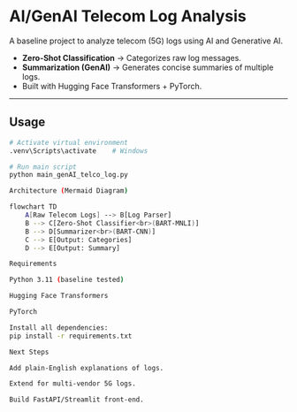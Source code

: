 #  AI/GenAI Telecom Log Analysis

A baseline project to analyze telecom (5G) logs using AI and Generative AI.

- **Zero-Shot Classification** → Categorizes raw log messages.  
- **Summarization (GenAI)** → Generates concise summaries of multiple logs.  
- Built with Hugging Face Transformers + PyTorch.

---

##  Usage
```bash
# Activate virtual environment
.venv\Scripts\activate    # Windows

# Run main script
python main_genAI_telco_log.py

Architecture (Mermaid Diagram)

flowchart TD
    A[Raw Telecom Logs] --> B[Log Parser]
    B --> C[Zero-Shot Classifier<br>(BART-MNLI)]
    B --> D[Summarizer<br>(BART-CNN)]
    C --> E[Output: Categories]
    D --> E[Output: Summary]

Requirements

Python 3.11 (baseline tested)

Hugging Face Transformers

PyTorch

Install all dependencies:
pip install -r requirements.txt

Next Steps

Add plain-English explanations of logs.

Extend for multi-vendor 5G logs.

Build FastAPI/Streamlit front-end.